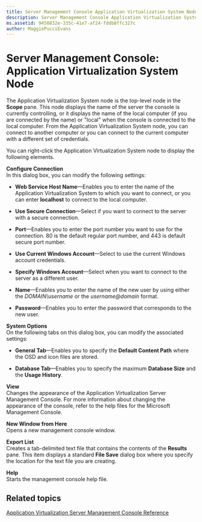 ```yaml
---
title: Server Management Console Application Virtualization System Node
description: Server Management Console Application Virtualization System Node
ms.assetid: 9450832e-335c-41e7-af24-fddb8ffc327c
author: MaggiePucciEvans
---
```


# Server Management Console: Application Virtualization System Node


The Application Virtualization System node is the top-level node in the **Scope** pane. This node displays the name of the server the console is currently controlling, or it displays the name of the local computer (if you are connected by the name) or "local" when the console is connected to the local computer. From the Application Virtualization System node, you can connect to another computer or you can connect to the current computer with a different set of credentials.

You can right-click the Application Virtualization System node to display the following elements.

<a href="" id="configure-connection"></a>**Configure Connection**  
In this dialog box, you can modify the following settings:

-   **Web Service Host Name**—Enables you to enter the name of the Application Virtualization System to which you want to connect, or you can enter **localhost** to connect to the local computer.

-   **Use Secure Connection**—Select if you want to connect to the server with a secure connection.

-   **Port**—Enables you to enter the port number you want to use for the connection. 80 is the default regular port number, and 443 is default secure port number.

-   **Use Current Windows Account**—Select to use the current Windows account credentials.

-   **Specify Windows Account**—Select when you want to connect to the server as a different user.

-   **Name**—Enables you to enter the name of the new user by using either the *DOMAIN\\username* or the *username@domain* format.

-   **Password**—Enables you to enter the password that corresponds to the new user.

<a href="" id="system-options"></a>**System Options**  
On the following tabs on this dialog box, you can modify the associated settings:

-   **General Tab**—Enables you to specify the **Default Content Path** where the OSD and icon files are stored.

-   **Database Tab**—Enables you to specify the maximum **Database Size** and the **Usage History**.

<a href="" id="view"></a>**View**  
Changes the appearance of the Application Virtualization Server Management Console. For more information about changing the appearance of the console, refer to the help files for the Microsoft Management Console.

<a href="" id="new-window-from-here"></a>**New Window from Here**  
Opens a new management console window.

<a href="" id="export-list"></a>**Export List**  
Creates a tab-delimited text file that contains the contents of the **Results** pane. This item displays a standard **File Save** dialog box where you specify the location for the text file you are creating.

<a href="" id="help"></a>**Help**  
Starts the management console help file.

## Related topics


[Application Virtualization Server Management Console Reference](application-virtualization-server-management-console-reference.md)

 

 





